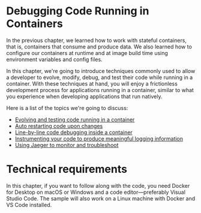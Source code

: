 # **Debugging Code Running in Containers**
In the previous chapter, we learned how to work with stateful containers, that is, containers that consume and produce data. We also learned how to configure our containers at runtime and at image build time using environment variables and config files.

In this chapter, we're going to introduce techniques commonly used to allow a developer to evolve, modify, debug, and test their code while running in a container. With these techniques at hand, you will enjoy a frictionless development process for applications running in a container, similar to what you experience when developing applications that run natively.

Here is a list of the topics we're going to discuss:

- [Evolving and testing code running in a container](Evolving-and-testing-code-running-in-a-container.md)
- [Auto restarting code upon changes](Auto-restarting-code-upon-changes.md)
- [Line-by-line code debugging inside a container](Line-by-line-code-debugging-inside-a-container.md)
- [Instrumenting your code to produce meaningful logging information](Instrumenting-your-code-to-produce-meaningful-logging-information.md)
- [Using Jaeger to monitor and troubleshoot](Using-Jaeger-to-monitor-and-troubleshoot.md)

# Technical requirements
In this chapter, if you want to follow along with the code, you need Docker for Desktop on macOS or Windows and a code editor—preferably Visual Studio Code. The sample will also work on a Linux machine with Docker and VS Code installed.
